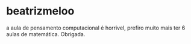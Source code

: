 # beatrizmeloo

a aula de pensamento computacional é horrivel, prefiro muito mais ter 6 aulas de matemática. Obrigada.
